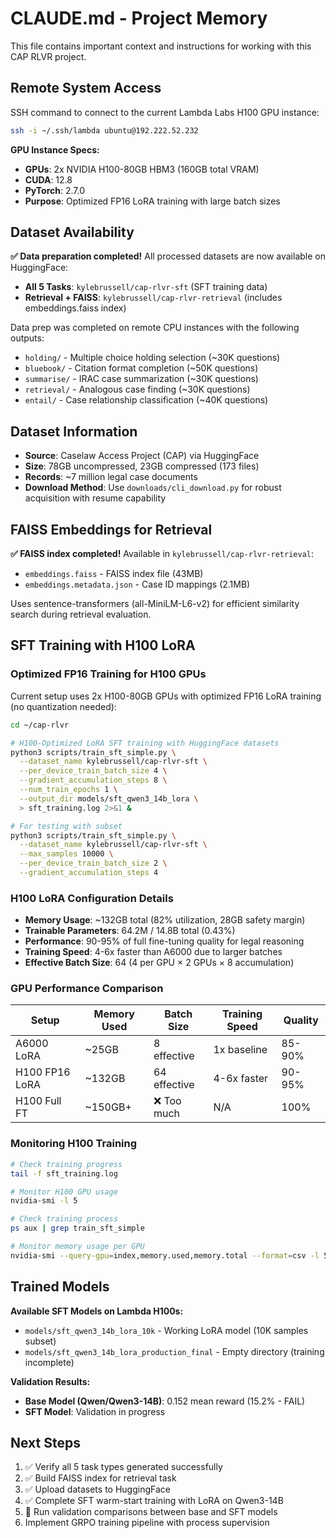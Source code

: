 # CLAUDE.md - Project Memory

This file contains important context and instructions for working with this CAP RLVR project.

## Remote System Access
SSH command to connect to the current Lambda Labs H100 GPU instance:
```bash
ssh -i ~/.ssh/lambda ubuntu@192.222.52.232
```

**GPU Instance Specs:**
- **GPUs**: 2x NVIDIA H100-80GB HBM3 (160GB total VRAM)
- **CUDA**: 12.8
- **PyTorch**: 2.7.0
- **Purpose**: Optimized FP16 LoRA training with large batch sizes

## Dataset Availability
**✅ Data preparation completed!** All processed datasets are now available on HuggingFace:

- **All 5 Tasks**: `kylebrussell/cap-rlvr-sft` (SFT training data)
- **Retrieval + FAISS**: `kylebrussell/cap-rlvr-retrieval` (includes embeddings.faiss index)

Data prep was completed on remote CPU instances with the following outputs:
- `holding/` - Multiple choice holding selection (~30K questions)
- `bluebook/` - Citation format completion (~50K questions)  
- `summarise/` - IRAC case summarization (~30K questions)
- `retrieval/` - Analogous case finding (~30K questions)
- `entail/` - Case relationship classification (~40K questions)

## Dataset Information
- **Source**: Caselaw Access Project (CAP) via HuggingFace
- **Size**: 78GB uncompressed, 23GB compressed (173 files)
- **Records**: ~7 million legal case documents
- **Download Method**: Use `downloads/cli_download.py` for robust acquisition with resume capability

## FAISS Embeddings for Retrieval
**✅ FAISS index completed!** Available in `kylebrussell/cap-rlvr-retrieval`:
- `embeddings.faiss` - FAISS index file (43MB)
- `embeddings.metadata.json` - Case ID mappings (2.1MB)

Uses sentence-transformers (all-MiniLM-L6-v2) for efficient similarity search during retrieval evaluation.

## SFT Training with H100 LoRA

### Optimized FP16 Training for H100 GPUs
Current setup uses 2x H100-80GB GPUs with optimized FP16 LoRA training (no quantization needed):

```bash
cd ~/cap-rlvr

# H100-Optimized LoRA SFT training with HuggingFace datasets
python3 scripts/train_sft_simple.py \
  --dataset_name kylebrussell/cap-rlvr-sft \
  --per_device_train_batch_size 4 \
  --gradient_accumulation_steps 8 \
  --num_train_epochs 1 \
  --output_dir models/sft_qwen3_14b_lora \
  > sft_training.log 2>&1 &

# For testing with subset
python3 scripts/train_sft_simple.py \
  --dataset_name kylebrussell/cap-rlvr-sft \
  --max_samples 10000 \
  --per_device_train_batch_size 2 \
  --gradient_accumulation_steps 4
```

### H100 LoRA Configuration Details
- **Memory Usage**: ~132GB total (82% utilization, 28GB safety margin)
- **Trainable Parameters**: 64.2M / 14.8B total (0.43%)
- **Performance**: 90-95% of full fine-tuning quality for legal reasoning
- **Training Speed**: 4-6x faster than A6000 due to larger batches
- **Effective Batch Size**: 64 (4 per GPU × 2 GPUs × 8 accumulation)

### GPU Performance Comparison
| Setup | Memory Used | Batch Size | Training Speed | Quality |
|-------|-------------|------------|----------------|---------|
| A6000 LoRA | ~25GB | 8 effective | 1x baseline | 85-90% |
| H100 FP16 LoRA | ~132GB | 64 effective | 4-6x faster | 90-95% |
| H100 Full FT | ~150GB+ | ❌ Too much | N/A | 100% |

### Monitoring H100 Training
```bash
# Check training progress
tail -f sft_training.log

# Monitor H100 GPU usage
nvidia-smi -l 5

# Check training process
ps aux | grep train_sft_simple

# Monitor memory usage per GPU
nvidia-smi --query-gpu=index,memory.used,memory.total --format=csv -l 5
```

## Trained Models
**Available SFT Models on Lambda H100s:**
- `models/sft_qwen3_14b_lora_10k` - Working LoRA model (10K samples subset)
- `models/sft_qwen3_14b_lora_production_final` - Empty directory (training incomplete)

**Validation Results:**
- **Base Model (Qwen/Qwen3-14B)**: 0.152 mean reward (15.2% - FAIL)
- **SFT Model**: Validation in progress

## Next Steps
1. ✅ Verify all 5 task types generated successfully  
2. ✅ Build FAISS index for retrieval task
3. ✅ Upload datasets to HuggingFace
4. ✅ Complete SFT warm-start training with LoRA on Qwen3-14B
5. 🔄 Run validation comparisons between base and SFT models
6. Implement GRPO training pipeline with process supervision
